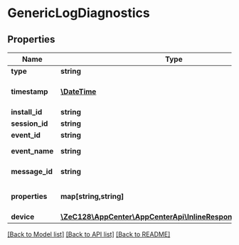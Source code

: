 # GenericLogDiagnostics

## Properties
Name | Type | Description | Notes
------------ | ------------- | ------------- | -------------
**type** | **string** | Log type. | 
**timestamp** | [**\DateTime**](\DateTime.md) | Log creation timestamp. | 
**install_id** | **string** | Install ID. | 
**session_id** | **string** | Session ID. | [optional] 
**event_id** | **string** | Event ID. | [optional] 
**event_name** | **string** | Event name. | [optional] 
**message_id** | **string** | Message ID. | [optional] 
**properties** | **map[string,string]** | event specific properties. | [optional] 
**device** | [**\ZeC128\AppCenter\AppCenterApi\InlineResponse20041Device**](InlineResponse20041Device.md) |  | 

[[Back to Model list]](../README.md#documentation-for-models) [[Back to API list]](../README.md#documentation-for-api-endpoints) [[Back to README]](../README.md)


